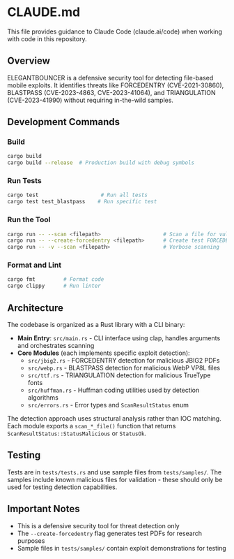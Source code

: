 # CLAUDE.md

This file provides guidance to Claude Code (claude.ai/code) when working with code in this repository.

## Overview

ELEGANTBOUNCER is a defensive security tool for detecting file-based mobile exploits. It identifies threats like FORCEDENTRY (CVE-2021-30860), BLASTPASS (CVE-2023-4863, CVE-2023-41064), and TRIANGULATION (CVE-2023-41990) without requiring in-the-wild samples.

## Development Commands

### Build
```bash
cargo build
cargo build --release  # Production build with debug symbols
```

### Run Tests
```bash
cargo test                    # Run all tests
cargo test test_blastpass    # Run specific test
```

### Run the Tool
```bash
cargo run -- --scan <filepath>                    # Scan a file for vulnerabilities
cargo run -- --create-forcedentry <filepath>      # Create test FORCEDENTRY PDF
cargo run -- -v --scan <filepath>                 # Verbose scanning
```

### Format and Lint
```bash
cargo fmt         # Format code
cargo clippy      # Run linter
```

## Architecture

The codebase is organized as a Rust library with a CLI binary:

- **Main Entry**: `src/main.rs` - CLI interface using clap, handles arguments and orchestrates scanning
- **Core Modules** (each implements specific exploit detection):
  - `src/jbig2.rs` - FORCEDENTRY detection for malicious JBIG2 PDFs
  - `src/webp.rs` - BLASTPASS detection for malicious WebP VP8L files  
  - `src/ttf.rs` - TRIANGULATION detection for malicious TrueType fonts
  - `src/huffman.rs` - Huffman coding utilities used by detection algorithms
  - `src/errors.rs` - Error types and `ScanResultStatus` enum

The detection approach uses structural analysis rather than IOC matching. Each module exports a `scan_*_file()` function that returns `ScanResultStatus::StatusMalicious` or `StatusOk`.

## Testing

Tests are in `tests/tests.rs` and use sample files from `tests/samples/`. The samples include known malicious files for validation - these should only be used for testing detection capabilities.

## Important Notes

- This is a defensive security tool for threat detection only
- The `--create-forcedentry` flag generates test PDFs for research purposes
- Sample files in `tests/samples/` contain exploit demonstrations for testing